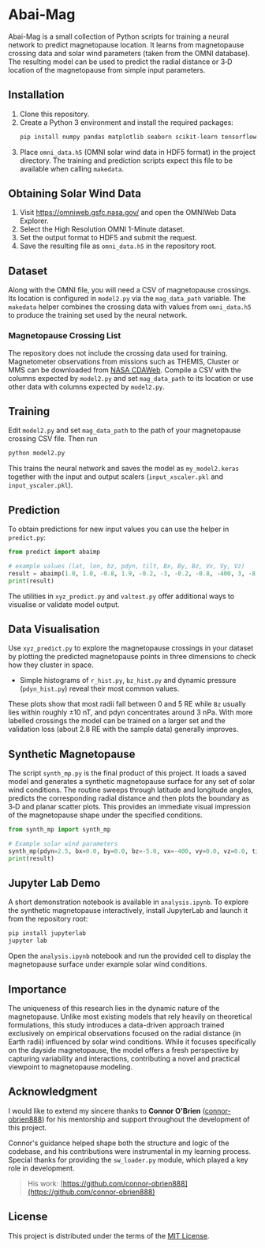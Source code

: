 # Abai-Mag


Abai-Mag is a small collection of Python scripts for training a neural network to
predict magnetopause location. It learns from magnetopause crossing data and
solar wind parameters (taken from the OMNI database). The resulting model can be used to predict the radial distance or 3‑D location of the magnetopause from simple input parameters.


## Installation

1. Clone this repository.
2. Create a Python 3 environment and install the required packages:
   ```bash
   pip install numpy pandas matplotlib seaborn scikit-learn tensorflow joblib
   ```
3. Place `omni_data.h5` (OMNI solar wind data in HDF5 format) in the project directory. The training and prediction scripts expect this file to be available when calling `makedata`.

## Obtaining Solar Wind Data

1. Visit https://omniweb.gsfc.nasa.gov/ and open the OMNIWeb Data Explorer.
2. Select the High Resolution OMNI 1-Minute dataset.
3. Set the output format to HDF5 and submit the request.
4. Save the resulting file as `omni_data.h5` in the repository root.

## Dataset

Along with the OMNI file, you will need a CSV of magnetopause crossings. Its
location is configured in `model2.py` via the `mag_data_path` variable. The
`makedata` helper combines the crossing data with values from `omni_data.h5` to
produce the training set used by the neural network.

### Magnetopause Crossing List

The repository does not include the crossing data used for training. Magnetometer observations from missions such as THEMIS, Cluster or MMS can be downloaded from [NASA CDAWeb](https://cdaweb.gsfc.nasa.gov/). Compile a CSV with the columns expected by `model2.py` and set `mag_data_path` to its location or use other data with columns expected by `model2.py`.

## Training

Edit `model2.py` and set `mag_data_path` to the path of your magnetopause crossing CSV file. Then run

```bash
python model2.py
```

This trains the neural network and saves the model as `my_model2.keras` together with the input and output scalers (`input_xscaler.pkl` and `input_yscaler.pkl`).

## Prediction

To obtain predictions for new input values you can use the helper in `predict.py`:

```python
from predict import abaimp

# example values (lat, lon, bz, pdyn, tilt, Bx, By, Bz, Vx, Vy, Vz)
result = abaimp(1.0, 1.0, -0.8, 1.9, -0.2, -3, -0.2, -0.8, -400, 3, -8.5)
print(result)
```

The utilities in `xyz_predict.py` and `valtest.py` offer additional ways to visualise or validate model output.

## Data Visualisation

Use `xyz_predict.py` to explore the magnetopause crossings in your dataset by plotting the predicted magnetopause points in three dimensions to check how they cluster in space.

* Simple histograms of `r_hist.py`, `bz_hist.py` and dynamic pressure (`pdyn_hist.py`) reveal their most common values.

These plots show that most radii fall between 0 and 5 RE while `Bz` usually lies within roughly ±10 nT, and pdyn concentrates around 3 nPa. With more labelled crossings the model can be trained on a larger set and the validation loss (about 2.8 RE with the sample data) generally improves.

## Synthetic Magnetopause

The script `synth_mp.py` is the final product of this project. It loads a saved
model and generates a synthetic magnetopause surface for any set of solar wind
conditions. The routine sweeps through latitude and longitude angles, predicts
the corresponding radial distance and then plots the boundary as 3‑D and planar
scatter plots. This provides an immediate visual impression of the magnetopause
shape under the specified conditions.

```python
from synth_mp import synth_mp

# Example solar wind parameters
synth_mp(pdyn=2.5, bx=0.0, by=0.0, bz=-5.0, vx=-400, vy=0.0, vz=0.0, tilt=0.0)
print(result)
```

## Jupyter Lab Demo

A short demonstration notebook is available in `analysis.ipynb`.
To explore the synthetic magnetopause interactively, install JupyterLab and
launch it from the repository root:

```bash
pip install jupyterlab
jupyter lab
```

Open the `analysis.ipynb` notebook and run the provided cell to display the
magnetopause surface under example solar wind conditions.

## Importance

The uniqueness of this research lies in the dynamic nature of the magnetopause. Unlike most existing models that rely heavily on theoretical formulations, this study introduces a data-driven approach trained exclusively on empirical observations focused on the radial distance (in Earth radii) influenced by solar wind conditions. While it focuses specifically on the dayside magnetopause, the model offers a fresh perspective by capturing variability and interactions, contributing a novel and practical viewpoint to magnetopause modeling.

## Acknowledgment

I would like to extend my sincere thanks to **Connor O'Brien** ([connor-obrien888](https://github.com/connor-obrien888)) for his mentorship and support throughout the development of this project.

Connor's guidance helped shape both the structure and logic of the codebase, and his contributions were instrumental in my learning process. Special thanks for providing the `sw_loader.py` module, which played a key role in development.

> His work: [https://github.com/connor-obrien888](https://github.com/connor-obrien888)

## License

This project is distributed under the terms of the [MIT License](LICENSE).
